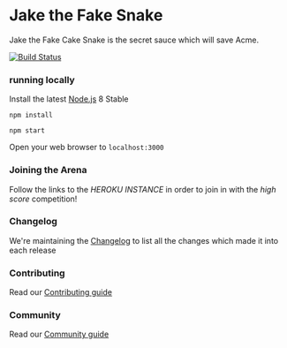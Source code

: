 
# Jake the Fake Snake
Jake the Fake Cake Snake is the secret sauce which will save Acme.

[![Build Status](https://dev.azure.com/davepkennedy/davepkennedy/_apis/build/status/davepkennedy.game?branchName=master)](https://dev.azure.com/davepkennedy/davepkennedy/_build/latest?definitionId=1&branchName=master)

### running locally

Install the latest [Node.js](http://nodejs.org) 8 Stable

`npm install`

`npm start`

Open your web browser to `localhost:3000`

### Joining the Arena

Follow the links to the *HEROKU INSTANCE* in order to join in with the *high score* competition!

### Changelog
We're maintaining the [Changelog](CHANGELOG.md) to list all the changes which made it into each release

### Contributing
Read our [Contributing guide](CONTRIBUTING.md)

### Community
Read our [Community guide](CODE_OF_CONDUCT.md)
